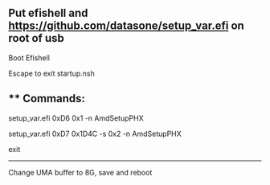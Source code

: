 Put efishell and https://github.com/datasone/setup_var.efi on root of usb
------

Boot Efishell


Escape to exit startup.nsh 

** Commands:
------
setup_var.efi  0xD6 0x1 -n AmdSetupPHX

setup_var.efi  0xD7 0x1D4C -s 0x2 -n AmdSetupPHX

exit


------




Change UMA buffer to 8G, save and reboot 
